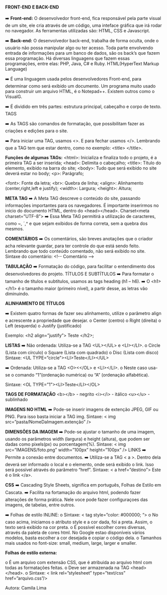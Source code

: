 ####                           **FRONT-END E BACK-END**

:arrow_right: **Front-end:** O desenvolvedor front-end, fica responsável pela parte
visual de um site, ele cria através de um código, uma inteface gráfica
que irá rodar no navegador. As ferramentas utilizadas são: HTML, CSS
e Javascript.

:arrow_right: **Back-end:** O desenvolvedor back-end, trabalha de forma oculta, onde o
usuário não possa manipular algo ou ter acesso. Toda parte envolvendo
entrada de informações para um banco de dados, são os back’s que
fazem essa programação. Há diversas linguagens que fazem essas
programações, entre elas: PHP, Java, C# e Ruby.
HTML(HyperText Markup Language)

:arrow_right: É uma linguagem usada pelos desenvolvedores Front-end, para
determinar como será exibido um documento. Um programa muito
usado para construir um arquivo HTML, é o Notepad++. Existem outros
como o VisualG.

:arrow_right: É dividido em três partes: estrutura principal, cabeçalho e corpo de texto.
TAGS

:arrow_right: As TAGS são comandos de formatação, que possibilitam fazer as
criações e edições para o site.

:arrow_right: Para iniciar uma TAG, usamos &lt;&gt;. E para fechar usamos &lt;/&gt;.
Lembrando que a TAG tem que estar dentro, como no exemplo: &lt;title&gt;
&lt;/title&gt;.

**Funções de algumas TAGs:**
&lt;html&gt;: Inicializa e finaliza todo o projeto, é a primeira TAG a ser inserida;
&lt;head&gt;: Delimita o cabeçalho;
&lt;title&gt;: Título do elemento, exibido na barra do site;
&lt;body&gt;: Tudo que será exibido no site deverá estar no body;
&lt;p&gt;: Parágrafo;

&lt;font&gt;: Fonte da letra;
&lt;br&gt;: Quebra de linha;
&lt;align&gt;: Alinhamento (center,right,left e justify);
&lt;width&gt;: Largura;
&lt;height&gt;: Altura;

**META TAG**
:arrow_right: A Meta TAG descreve o conteúdo do site, passando informações
importantes para os navegadores. É importante inserirmos no inicio do
documento HTML, dentro do &lt;head&gt;&lt;/head&gt;.
Charset&lt;meta charset=”UTF-8”&gt;
:arrow_right: Essa Meta TAG permitirá a utilização de caracteres, como ~, ´,^ e que
sejam exibidos de forma correta, sem a quebra dos mesmos.

**COMENTÁRIOS**
:arrow_right: Os comentários, são breves anotações que o criador acha relevante
guardar, para ter controle do que está sendo feito. Lembrando que todo
conteúdo comentado, não será exibido no site.
Sintaxe do comentário: &lt;!-- Comentário --&gt;

**TABULAÇÃO**
:arrow_right: Formatação do código, para facilitar o entendimento dos
desenvolvedores do projeto.
TÍTULOS E SUBTÍTULOS
:arrow_right: Para formatar o tamanho de títulos e subtítulos, usamos as tags
heading (h1 – h6).
:arrow_right: O &lt;h1&gt;&lt;/h1&gt; é o tamanho maior (primeiro nível), a partir desse, as letras
vão diminuindo.

**ALINHAMENTO DE TÍTULOS**

:arrow_right: Existem quatro formas de fazer seu alinhamento, utilize o parâmetro
align e acrescente a propriedade que desejar.
o Center (centro)
o Right (direita)
o Left (esquerda)
o Justify (justificado)

 Exemplo: &lt;h2 align=”justify”&gt; Teste &lt;/h2&gt;;

**LISTAS**
:arrow_right: Não ordenada: Utiliza-se a TAG &lt;UL&gt;&lt;/UL&gt; e &lt;LI&gt;&lt;/LI&gt;.
o Circle (Lista com círculo)
o Square (Lista com quadrado)
o Disc (Lista com disco)
 Sintaxe: &lt;UL TYPE=”circle”&gt;&lt;LI&gt;Teste&lt;/LI&gt;&lt;/UL&gt;

:arrow_right: Ordenada: Utiliza-se a TAG &lt;O&gt;&lt;&lt;/OL&gt; e &lt;LI&gt;&lt;/LI&gt;.
o Neste caso usa-se o comando “1”(ordenação numérica) ou “A”
(ordenação alfabética).

 Sintaxe: &lt;OL TYPE=”1”&gt;&lt;LI&gt;Teste&lt;/LI&gt;&lt;/OL&gt;

**TAGS DE FORMATAÇÃO**
&lt;b&gt;&lt;/b&gt; - negrito
&lt;i&gt;&lt;/i&gt; - itálico
&lt;u&gt;&lt;/u&gt; - sublinhado

**IMAGENS NO HTML**
:arrow_right: Pode-se inserir imagens de extenção JPEG, GIF ou PNG. Para isso
basta iniciar a TAG img.
Sintaxe: &lt; img src=”pasta/NomeDaImagem.extenção” /&gt;

**DIMENSÕES DA IMAGEM**
:arrow_right: Pode-se ajustar o tamanho de uma imagem, usando os parâmetros
width (largura) e height (altura), que podem ser dadas como pixels(px)
ou porcentagem(%).
 Sintaxe: &lt; img src=”IMAGENS/foto.png” width=”100px”
height=”100px” /&gt;
LINKS
:arrow_right: Permite a conexão entre documentos.
:arrow_right: Utiliza-se a TAG &lt; a &gt;. Dentro dela deverá ser informado o local e o
elemento, onde será exibido o link. Isso será possível através do
parâmetro “href”.
Sintaxe: &lt; a href=”destino”&gt; Este é o link &lt;/a&gt;.

**CSS**
:arrow_right: Cascading Style Sheets, significa em português, Folhas de Estilo em
Cascata.
:arrow_right: Facilita na fortamação do arquivo html, podendo fazer alterações de
forma prática. Nele voce pode fazer configuraçoes das imagens, de
tabelas, entre outros.

:arrow_right: Folhas de estilo INLINE:
o Sintaxe: &lt; tag style=”color: #000000; “&gt;
o No caso acima, iniciamos o atributo style e a cor dada, foi a preta.
Assim, o texto será exibido na cor preta.
o É possível escolher cores diversas, através da paleta de cores
html. No Google estao disponíveis vários modelos, basta escolher
a cor desejada e copiar o código dela.
o Tamanhos mais usados no font-size: small, medium, large, larger
e smaller.

 **Folhas de estilo externa:**

o É um arquivo com extensão CSS, que é atribuida ao arquivo html
com todas as formatações feitas.
o Deve ser armazenada na TAG &lt;head&gt;&lt;/head&gt;.
o Sintaxe: &lt; link rel=”stylesheet” type=”text/css”
href=”arquivo.css”/&gt;



Autora: Camila Lima